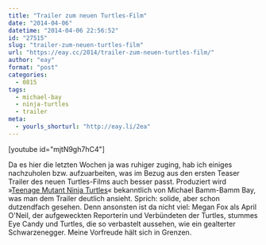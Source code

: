 ```yaml
---
title: "Trailer zum neuen Turtles-Film"
date: "2014-04-06"
datetime: "2014-04-06 22:56:52"
id: "27515"
slug: "trailer-zum-neuen-turtles-film"
url: "https://eay.cc/2014/trailer-zum-neuen-turtles-film/"
author: "eay"
format: "post"
categories:
  - 0815
tags:
  - michael-bay
  - ninja-turtles
  - trailer
meta:
  - yourls_shorturl: "http://eay.li/2ea"
---
```


\[youtube id="mjtN9gh7hC4"\]

Da es hier die letzten Wochen ja was ruhiger zuging, hab ich einiges nachzuholen bzw. aufzuarbeiten, was im Bezug aus den ersten Teaser Trailer des neuen Turtles-Films auch besser passt. Produziert wird »[Teenage Mutant Ninja Turtles](http://www.imdb.com/title/tt1291150/)« bekanntlich von Michael Bamm-Bamm Bay, was man dem Trailer deutlich ansieht. Sprich: solide, aber schon dutzendfach gesehen. Denn ansonsten ist da nicht viel: Megan Fox als April O'Neil, der aufgeweckten Reporterin und Verbündeten der Turtles, stummes Eye Candy und Turtles, die so verbastelt aussehen, wie ein gealterter Schwarzenegger. Meine Vorfreude hält sich in Grenzen.
